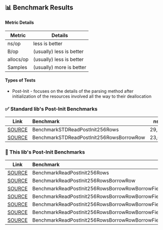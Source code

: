 ## 📊 Benchmark Results

#### Metric Details
| Metric | Details |
|-|-|
| ns/op | less is better |
| B/op | (usually) less is better |
| allocs/op | (usually) less is better |
| Samples | (usually) more is better |

#### Types of Tests

- Post-Init - focuses on the details of the parsing method after initialization of the resources involved all the way to their deallocation

### ✅ Standard lib's Post-Init Benchmarks

| Link | Benchmark | ns/op | B/op | allocs/op | Samples |
|---|:---|---:|---:|---:|---:|
| [SOURCE](../bench_reader_test.go) | BenchmarkSTDReadPostInit256Rows | 29,796 | 16,208 | 522 | 40,191 |
| [SOURCE](../bench_reader_test.go) | BenchmarkSTDReadPostInit256RowsBorrowRow | 23,657 | 3,920 | 266 | 50,512 |

### 🚀 This lib's Post-Init Benchmarks

| Link | Benchmark | ns/op | B/op | allocs/op | Samples |
|---|:---|---:|---:|---:|---:|
| [SOURCE](../bench_reader_test.go) | BenchmarkReadPostInit256Rows | 23,538 | 16,128 | 521 | 50,836 |
| [SOURCE](../bench_reader_test.go) | BenchmarkReadPostInit256RowsBorrowRow | 18,008 | 3,840 | 265 | 65,846 |
| [SOURCE](../bench_reader_test.go) | BenchmarkReadPostInit256RowsBorrowRowBorrowFields | 15,014 | 160 | 8 | 79,670 |
| [SOURCE](../bench_reader_test.go) | BenchmarkReadPostInit256RowsBorrowRowBorrowFieldsReadBuf | 15,142 | 160 | 8 | 80,788 |
| [SOURCE](../bench_reader_test.go) | BenchmarkReadPostInit256RowsBorrowRowBorrowFieldsRecBuf | 15,010 | 144 | 6 | 79,084 |
| [SOURCE](../bench_reader_test.go) | BenchmarkReadPostInit256RowsBorrowRowBorrowFieldsReadBufRecBuf | 14,864 | 144 | 6 | 81,040 |
| [SOURCE](../bench_reader_test.go) | BenchmarkReadPostInit256RowsBorrowRowBorrowFieldsReadBufRecBufNumFields | 14,458 | 0 | 0 | 83,269 |
